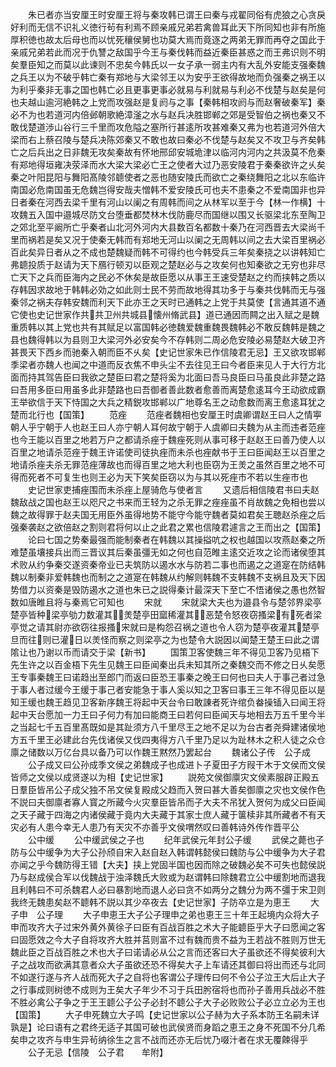 <!-- { "loadSidebar": true } -->
　　朱已者亦当安厘王时安厘王将与秦攻韩已谓王曰秦与戎翟同俗有虎狼之心贪戾好利而无信不识礼义徳行茍有利焉不顾亲戚兄弟若禽兽耳此天下所同知也非有所施厚积徳也故太后母也而以忧死穰侯舅也功莫大焉而竟逐之两弟无罪而再夺之国此于亲戚兄弟若此而况于仇讐之敌国乎今王与秦伐韩而益近秦臣甚惑之而王弗识则不明矣羣臣知之而莫以此谏则不忠矣今韩氏以一女子承一弱主内有大乱外安能支强秦魏之兵王以为不破乎韩亡秦有郑地与大梁邻王以为安乎王欲得故地而负强秦之祸王以为利乎秦非无事之国也韩亡必且更事更事必就易与利就易与利必不伐楚与赵矣是何也夫越山逾河絶韩之上党而攻强赵是复阏与之事【秦韩相攻阏与而赵奢破秦军】秦必不为也若道河内倍邺朝歌絶漳滏之水与赵兵决胜邯郸之郊是受智伯之祸也秦又不敢伐楚道渉山谷行三千里而攻危隘之塞所行甚逺所攻甚难秦又弗为也若道河外倍大梁而右上蔡召陵与楚兵决陈郊秦又不敢也故曰秦必不伐楚与赵矣又不攻卫与齐矣韩亡之后兵出之日非魏无攻矣秦故有怀地邢邱安城垝津以临河内河内之共汲莫不危秦有郑地得垣雍决荥泽而水大梁大梁必亡王之使者大过乃恶安陵君于秦秦欲许之乆矣秦之叶阳昆阳与舞阳髙陵邻聼使者之恶也随安陵氏而欲亡之秦绕舞阳之北以东临许南国必危南国虽无危魏岂得安哉夫憎韩不爱安陵氏可也夫不患秦之不爱南国非也异日者秦在河西去梁千里有河山以阑之有周韩而间之从林军以至于今【林一作横】十攻魏五入国中邉城尽防文台堕垂都焚林木伐防鹿尽而国继以围又长驱梁北东至陶卫之郊北至平阚所亡乎秦者山北河外河内大县数百名都数十秦乃在河西晋去大梁尚千里而祸若是矣又况于使秦无韩而有郑地无河山以阑之无周韩以间之去大梁百里祸必百此矣异日者从之不成也楚魏疑而韩不可得约也今韩受兵三年矣秦挠之以讲韩知亡弗聼投质于赵请为天下鴈行顿刃以臣观之楚赵必与之攻矣何也知秦欲之无穷也非尽亡天下之兵而臣海内之民必不休矣是故臣愿以从事王王速受楚赵之约而挟韩之质以存韩因求故地于韩韩必効之如此则士民不劳而故地得其功多于与秦共伐韩而无与强秦邻之祸夫存韩安魏而利天下此亦王之天时已通韩之上党于共莫使【言通其道不通它使也史记世家作共共卫州共城县懐州脩武县】道已通因而闗之出入赋之是魏重质韩以其上党也共有其赋足以富国韩必徳魏爱魏重魏畏魏韩必不敢反魏韩是魏之县也魏得韩以为县则卫大梁河外必安矣今不存韩则二周必危安陵必易楚赵大破卫齐甚畏天下西乡而驰秦入朝而臣不乆矣【史记世家朱已作信陵君无忌】王又欲攻邯郸季梁者亦魏人也闻之中道而反衣焦不申头尘不去往见王曰今者臣来见人于大行方北面而持其驾告臣曰我欲之楚臣曰君之楚将奚为北面曰吾马良臣曰马虽良此非楚之路曰吾用多臣曰用虽多此非楚路也曰吾御者善此数者愈善而离楚愈逺耳今王动欲成霸王举欲信于天下恃国之大兵之精鋭攻邯郸以广地尊名王之动愈数而离王愈逺耳犹之楚而北行也【国策】
　　范痤
　　范痤者魏相也安厘王时虞卿谓赵王曰人之情寕朝人乎宁朝于人也赵王曰人亦宁朝人耳何故宁朝于人虞卿曰夫魏为从主而违者范痤也今王能以百里之地若万户之都请杀痤于魏痤死则从事可移于赵赵王曰善乃使人以百里之地请杀范痤于魏王许诺使司徒执痤而未杀也痤献书于王曰臣闻赵王以百里之地请杀痤夫杀无罪范痤薄故也而得百里之地大利也臣窃为王羙之虽然百里之地不可得而死者不可复生也则王必为天下笑矣臣窃以为与其以死痤市不若以生痤市也
　　史记世家吏捕痤围而未杀痤上屋骑危与使者言
　　又遗后相信陵君书曰夫赵魏敌战之国也赵王以咫尺之书来而王轻为之杀无罪之痤痤虽不肖故魏之免相也尝以魏之故得罪于赵夫国无用臣外虽得地势不能守今能守魏者莫如君矣王聴赵杀痤之后强秦袭赵之欲倍赵之割则君将何以止之此君之累也信陵君遽言之王而出之【国策】
　　论曰七国之势秦最强而能制秦者在韩魏以其操搤吭之权也越国以攻燕赵秦之所难楚虽壤接兵出而三晋议其后秦虽彊无如之何也自范睢主逺交近攻之论而诸侯堕其术败从约争秦交遂资秦帝业已夫筑防以遏水水与防若二事也而遏之之道寔在防结韩魏以制秦非爱韩魏也而制之之道寔在韩魏从约解则韩魏不支韩魏不支祸且及天下因势借力以资秦是毁防遏水之道也朱已之説得秦计最深天下至亡不悟诸侯之愚也然智数如唐睢且将与秦焉它可知也
　　宋就
　　宋就梁大夫也为邉县令与楚邻界梁亭楚亭皆种梁亭劬力数灌其羙楚亭田窳稀灌其恶楚令怒夜窃搔梁有死者梁亭觉之请其尉亦欲窃往报搔宋就曰是构怨召祸之道也令人窃为楚亭夜灌其楚亭旦而往则已灌日以羙怪而察之则梁亭之为也楚令大説因以闻楚王楚王曰此之谓隂让也乃谢以币而请交于梁【新书】
　　国策卫客使魏三年不得见卫客乃见梧下先生许之以百金梧下先生见魏王曰臣闻秦出兵未知其所之秦魏交而不修之日乆矣愿王专事秦魏王曰诺趋出至郎门而返曰臣恐王事秦之晚王曰何也曰夫人于事己者过急于事人者过缓今王缓于事己者安能急于事人奚以知之卫客曰事王三年不得见臣以是知王缓也魏王趋见卫客新序魏王将起中天台令曰敢諌者死许绾负畚操锸入曰闻王将起中天台愿加一力王曰子何力有加曰能商王曰若何曰臣闻天与地相去万五千里今半之当起七千五百里髙既如是其趾须方八千里尽王之地不足以为台古者尧舜建诸侯地方五千里王必建此台先伐诸侯又伐四夷得方八千里乃足以为趾林木之积人徒之众仓廪之储数以万亿台具以备乃可以作魏王黙然乃罢起台
　　魏诸公子传　公子成
　　公子成又曰公孙成季文侯之弟魏成子也成进卜子夏田子方叚干木于文侯而文侯皆师之文侯以成贤遂以为相【史记世家】
　　説苑文侯御廪灾文侯素服辟正殿五日羣臣皆吊公子成父独不吊文侯复殿成父趋而入贺曰甚大善矣御廪之灾也文侯作色不説曰夫御廪者寡人寳之所藏今火灾羣臣皆吊而子大夫不吊犹入贺何为成父曰臣闻之天子藏于四海之内诸侯藏于竟内大夫藏于其家士庶人藏于箧椟非其所藏者不有天灾必有人患今幸无人患乃有天灾不亦善乎文侯喟然叹曰善韩诗外传作晋平公
　　公中缓
　　公中缓武侯之子也
　　纪年武侯元年封公子缓
　　武侯之薨也子防与公中缓争为大子公孙颀自宋入赵自赵入韩谓韩懿侯曰魏防与公中缓争为大子君亦闻之乎今魏防得王错【大夫】挟上党固半国也因而除之破魏必矣不可失也懿侯説乃与赵成侯合军以伐魏战于浊泽魏氏大败或为赵谓韩曰除魏君立公中缓割地而退我且利韩曰不可杀魏君人必曰暴割地而退人必曰贪不如两分之魏分为两不彊于宋卫则我终无魏患矣赵不聼韩不説以其少卒夜去【史记世家】子防卒立是为恵王
　　大子申　公子理
　　大子申恵王大子公子理申之弟也恵王三十年王起境内众将大子申而攻齐大子过宋外黄外黄徐子曰臣有百战百胜之术大子能聼臣乎大子曰愿闻之客曰固愿效之今大子自将攻齐大胜并莒则富不过有魏而贵不益为王若战不胜则万世无魏此臣之百战百胜之术也大子曰诺请必从公之言而还客曰大子虽欲还不得矣彼利大子之战攻而欲满其意者众大子虽欲还恐不得矣大子上车请还其御曰将出而还与北同不如遂行遂与齐人战而死大子之自将也客谓公子理传曰何不令公子泣王大后止大子之行事成则树徳不成则为王矣大子年少不习于兵田肹宿将也而孙子善用兵战必不胜不胜必禽公子争之于王王聼公子公子必封不聼公子大子必败败公子必立立必为王也【国策】
　　大子申死魏立大子鸣【史记世家以公子赫为大子系本防王名嗣未详孰是】论曰语有之君终无适子其国可破也武侯贤而身蹈之恵王之身不死国不分几希矣申之攻齐与申生异茍纳徐生之言不战而还亦无后忧乃啜汁者在求无覆餗得乎
　　公子无忌【信陵　公子君　　牟附】

